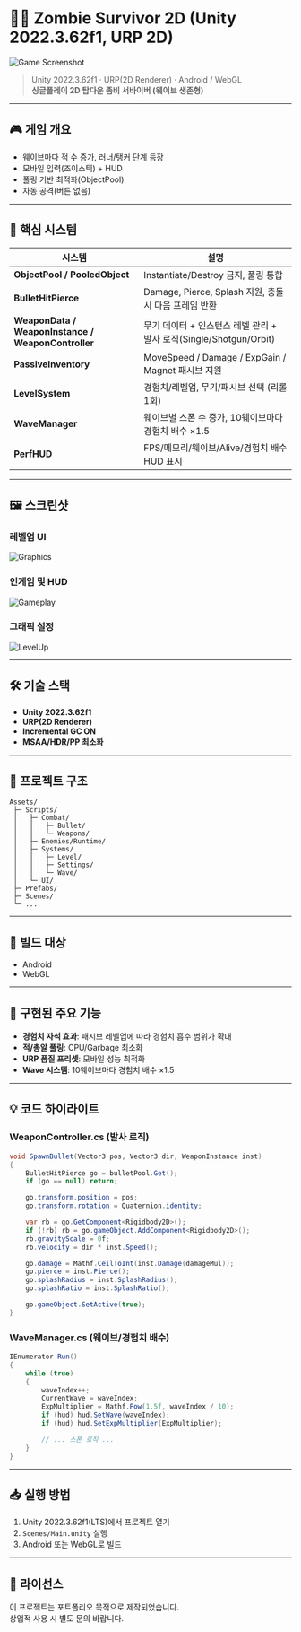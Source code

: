 # 🧟‍♂️ Zombie Survivor 2D (Unity 2022.3.62f1, URP 2D)

![Game Screenshot](./Docs/Screenshot_Gameplay.png)

> Unity 2022.3.62f1 · URP(2D Renderer) · Android / WebGL  
> **싱글플레이 2D 탑다운 좀비 서바이버 (웨이브 생존형)**

---

## 🎮 게임 개요

- 웨이브마다 적 수 증가, 러너/탱커 단계 등장
- 모바일 입력(조이스틱) + HUD
- 풀링 기반 최적화(ObjectPool)
- 자동 공격(버튼 없음)

---

## 🧩 핵심 시스템

| 시스템 | 설명 |
|--------|------|
| **ObjectPool / PooledObject** | Instantiate/Destroy 금지, 풀링 통합 |
| **BulletHitPierce** | Damage, Pierce, Splash 지원, 충돌 시 다음 프레임 반환 |
| **WeaponData / WeaponInstance / WeaponController** | 무기 데이터 + 인스턴스 레벨 관리 + 발사 로직(Single/Shotgun/Orbit) |
| **PassiveInventory** | MoveSpeed / Damage / ExpGain / Magnet 패시브 지원 |
| **LevelSystem** | 경험치/레벨업, 무기/패시브 선택 (리롤 1회) |
| **WaveManager** | 웨이브별 스폰 수 증가, 10웨이브마다 경험치 배수 ×1.5 |
| **PerfHUD** | FPS/메모리/웨이브/Alive/경험치 배수 HUD 표시 |

---

## 🖼️ 스크린샷

### 레벨업 UI
![Graphics](./Docs/Screenshot_Graphics.png)

### 인게임 및 HUD
![Gameplay](./Docs/Screenshot_Gameplay.png)

### 그래픽 설정
![LevelUp](./Docs/Screenshot_LevelUp.png)

---

## 🛠️ 기술 스택

- **Unity 2022.3.62f1**
- **URP(2D Renderer)**
- **Incremental GC ON**
- **MSAA/HDR/PP 최소화**

---

## 📂 프로젝트 구조

```
Assets/
 ├─ Scripts/
 │   ├─ Combat/
 │   │   ├─ Bullet/
 │   │   └─ Weapons/
 │   ├─ Enemies/Runtime/
 │   ├─ Systems/
 │   │   ├─ Level/
 │   │   ├─ Settings/
 │   │   └─ Wave/
 │   └─ UI/
 ├─ Prefabs/
 ├─ Scenes/
 └─ ...
```

---

## 🚀 빌드 대상

- Android
- WebGL

---

## 📖 구현된 주요 기능

- **경험치 자석 효과**: 패시브 레벨업에 따라 경험치 흡수 범위가 확대
- **적/총알 풀링**: CPU/Garbage 최소화
- **URP 품질 프리셋**: 모바일 성능 최적화
- **Wave 시스템**: 10웨이브마다 경험치 배수 ×1.5

---

## 💡 코드 하이라이트

### WeaponController.cs (발사 로직)

```csharp
void SpawnBullet(Vector3 pos, Vector3 dir, WeaponInstance inst)
{
    BulletHitPierce go = bulletPool.Get();
    if (go == null) return;

    go.transform.position = pos;
    go.transform.rotation = Quaternion.identity;

    var rb = go.GetComponent<Rigidbody2D>();
    if (!rb) rb = go.gameObject.AddComponent<Rigidbody2D>();
    rb.gravityScale = 0f;
    rb.velocity = dir * inst.Speed();

    go.damage = Mathf.CeilToInt(inst.Damage(damageMul));
    go.pierce = inst.Pierce();
    go.splashRadius = inst.SplashRadius();
    go.splashRatio = inst.SplashRatio();

    go.gameObject.SetActive(true);
}
```

### WaveManager.cs (웨이브/경험치 배수)

```csharp
IEnumerator Run()
{
    while (true)
    {
        waveIndex++;
        CurrentWave = waveIndex;
        ExpMultiplier = Mathf.Pow(1.5f, waveIndex / 10);
        if (hud) hud.SetWave(waveIndex);
        if (hud) hud.SetExpMultiplier(ExpMultiplier);

        // ... 스폰 로직 ...
    }
}
```

---

## 📥 실행 방법

1. Unity 2022.3.62f1(LTS)에서 프로젝트 열기
2. `Scenes/Main.unity` 실행
3. Android 또는 WebGL로 빌드

---

## 📜 라이선스

이 프로젝트는 포트폴리오 목적으로 제작되었습니다.  
상업적 사용 시 별도 문의 바랍니다.
